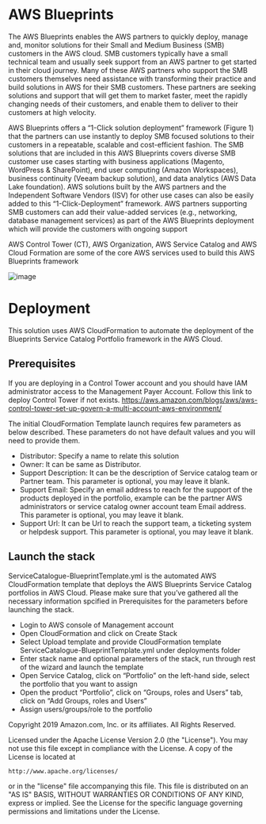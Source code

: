 # AWS Blueprints
The AWS Blueprints enables the AWS partners to quickly deploy, manage and, monitor solutions for their Small and Medium Business (SMB) customers in the AWS cloud. SMB
customers typically have a small technical team and usually seek support from an AWS partner to get started in their cloud journey. Many of these AWS partners who support the SMB customers themselves need assistance with transforming their practice and build solutions in AWS for their SMB customers. These partners are seeking solutions and support
that will get them to market faster, meet the rapidly changing needs of their customers, and enable them to deliver to their customers at high velocity.

AWS Blueprints offers a “1-Click solution deployment” framework (Figure 1) that the partners can use instantly to deploy SMB focused solutions to their customers in a repeatable, scalable and cost-efficient fashion. The SMB solutions that are included in this AWS Blueprints covers diverse SMB customer use cases starting with business applications (Magento, WordPress & SharePoint), end user computing (Amazon Workspaces), business continuity (Veeam backup solution), and data analytics (AWS Data Lake foundation). AWS solutions built by the AWS partners and the Independent Software Vendors (ISV) for other use cases can also be easily added to this “1-Click-Deployment” framework. AWS partners supporting SMB customers can add their value-added services (e.g., networking, database management services) as part of the AWS Blueprints deployment which will provide the customers with ongoing support

AWS Control Tower (CT), AWS Organization, AWS Service Catalog and AWS Cloud Formation are some of the core AWS services used to build this AWS Blueprints framework

![image](https://user-images.githubusercontent.com/78975381/111203527-21483880-8593-11eb-92e8-d8134f1f9bef.png)

# Deployment
This solution uses AWS CloudFormation to automate the deployment of the Blueprints Service Catalog Portfolio framework in the AWS Cloud.
## Prerequisites
If you are deploying in a Control Tower account and you should have IAM administrator access to the Management Payer Account. Follow this link to deploy Control Tower if not exists.
https://aws.amazon.com/blogs/aws/aws-control-tower-set-up-govern-a-multi-account-aws-environment/

The initial CloudFormation Template launch requires few parameters as below described. These parameters do not have default values and you will need to provide them.

*	Distributor: Specify a name to relate this solution
*	Owner: It can be same as Distributor.
*	Support Description: It can be the description of Service catalog team or Partner team. This parameter is optional, you may leave it blank.
*	Support Email: Specify an email address to reach for the support of the products deployed in the portfolio, example can be the partner AWS administrators or service catalog owner account team Email address. This parameter is optional, you may leave it blank.
*	Support Url: It can be Url to reach the support team, a ticketing system or helpdesk support. This parameter is optional, you may leave it blank.

## Launch the stack
ServiceCatalogue-BlueprintTemplate.yml is the  automated AWS CloudFormation template that deploys the AWS Blueprints Service Catalog portfolios in AWS Cloud. Please make sure that you’ve gathered all the necessary information spcified in Prerequisites for the parameters before launching the stack.<br/>
* Login to AWS console of Management account
* Open CloudFormation and click on Create Stack
* Select Upload template and provide CloudFormation template ServiceCatalogue-BlueprintTemplate.yml under deployments folder
* Enter stack name and optional parameters of the stack, run through rest of the wizard and launch the template
* Open Service Catalog, click on “Portfolio” on the left-hand side, select the portfolio that you want to assign
* Open the product “Portfolio”, click on “Groups, roles and Users” tab, click on “Add Groups, roles and Users”
* Assign users/groups/role to the portfolio

Copyright 2019 Amazon.com, Inc. or its affiliates. All Rights Reserved.

Licensed under the Apache License Version 2.0 (the "License"). You may not use this file except in compliance with the License. A copy of the License is located at

    http://www.apache.org/licenses/

or in the "license" file accompanying this file. This file is distributed on an "AS IS" BASIS, WITHOUT WARRANTIES OR CONDITIONS OF ANY KIND, express or implied. See the License for the specific language governing permissions and limitations under the License.
